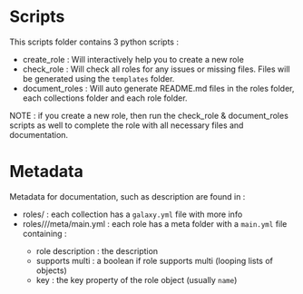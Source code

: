 # Scripts

This scripts folder contains 3 python scripts :

- create_role : Will interactively help you to create a new role
- check_role : Will check all roles for any issues or missing files.  Files will be generated using the `templates` folder.
- document_roles : Will auto generate README.md files in the roles folder, each collections folder and each role folder.

NOTE : if you create a new role, then run the check_role & document_roles scripts as well to complete the role with all necessary files and documentation.  
  
# Metadata

Metadata for documentation, such as description are found in :

- roles/<collection> : each collection has a `galaxy.yml` file with more info
- roles/<collection>/<role>/meta/main.yml : each role has a meta folder with a `main.yml` file containing :
    - role description : the description
    - supports multi : a boolean if role supports multi (looping lists of objects)
    - key : the key property of the role object (usually `name`)

